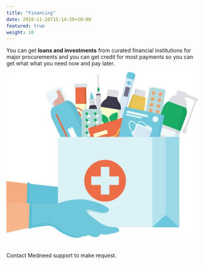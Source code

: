 ```yaml
---
title: "Financing"
date: 2018-11-28T15:14:50+20:00 
featured: true
weight: 10
---
```


You can get **loans and investments** from curated financial institutions for major procurements and you can get credit for most payments so you can get what what you need now and pay later.

![Some medicines](/images/illustrations/hand-drugs.jpg)




<br>
Contact Medneed support to make request.
<br>


